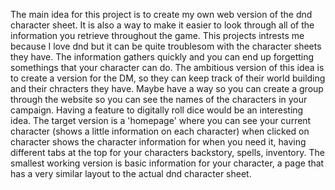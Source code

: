 The main idea for this project is to create my own web version of the dnd character sheet. It is also a way to make it easier to look through all of the information you retrieve throughout the game. 
This projects intrests me because I love dnd but it can be quite troublesom with the character sheets they have. The information gathers quickly and you can end up forgetting somethings that your character can do. 
The ambitious version of this idea is to create a version for the DM, so they can keep track of their world building and their chracters they have. Maybe have a way so you can create a group through the website so you can see the names of the characters in your campaign. Having a feature to digitally roll dice would be an interesting idea. 
The target version is a 'homepage' where you can see your current character (shows a little information on each character) when clicked on character shows the character information for when you need it, having different tabs at the top for your characters backstory, spells, inventory. 
The smallest working version is basic information for your character, a page that has a very similar layout to the actual dnd character sheet. 
